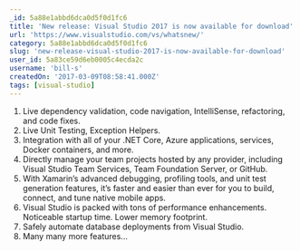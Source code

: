```yaml
---
_id: 5a88e1abbd6dca0d5f0d1fc6
title: 'New release: Visual Studio 2017 is now available for download'
url: 'https://www.visualstudio.com/vs/whatsnew/'
category: 5a88e1abbd6dca0d5f0d1fc6
slug: 'new-release-visual-studio-2017-is-now-available-for-download'
user_id: 5a83ce59d6eb0005c4ecda2c
username: 'bill-s'
createdOn: '2017-03-09T08:58:41.000Z'
tags: [visual-studio]
---
```


1) Live dependency validation, code navigation, IntelliSense, refactoring, and code fixes. <br/>
2) Live Unit Testing, Exception Helpers.<br/>
3) Integration with all of your .NET Core, Azure applications, services, Docker containers, and more.<br/>
4) Directly manage your team projects hosted by any provider, including Visual Studio Team Services, Team Foundation Server, or GitHub. <br/>
5) With Xamarin’s advanced debugging, profiling tools, and unit test generation features, it’s faster and easier than ever for you to build, connect, and tune native mobile apps.<br/>
6) Visual Studio is packed with tons of performance enhancements. Noticeable startup time. Lower memory footprint.<br/>
7) Safely automate database deployments from Visual Studio. <br/>
8) Many many more features...
